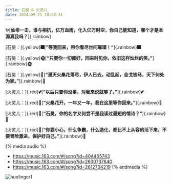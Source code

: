 ```yaml
---
title: 石昊 & 火灵儿
date: 2024-09-21 10:28:31
---
```


**:sparkles:**[**仙帝一击，谁与相抗，亿万血雨，化入亿万时空，你自己能知道，哪个才是本源真我吗？**]{.rainbow}



[石昊：]{.yellow}**:fireworks:**[**”等我回来，带你看尽世间璀璨！“**]{.rainbow}**:fireworks:**



[石昊：]{.yellow}**:sun_with_face:**[**“只要你一切都好，回来时见你，依旧这样灿烂的笑。”**]{.rainbow}**:sun_with_face:**



[石昊：]{.yellow}**:house_with_garden:**[**“漫天火桑花落尽，伊人已去。动乱起，金戈铁马，天下何处为家。”**]{.rainbow}**:house_with_garden:**



[火灵儿：]{.red}**:two_hearts:**[**“以后只要你没事，对我来说就够了。”**]{.rainbow}**:two_hearts:**



[火灵儿：]{.red}**:maple_leaf:**[**“火桑花开，一年又一年，我在这里等你回来。”**]{.rainbow}**:maple_leaf:**



[火灵儿：]{.red}**:love_letter:**[**“石昊，你的名字又何尝不是我读过最短的情诗？”**]{.rainbow}**:love_letter:**



[火灵儿：]{.red}**:revolving_hearts:**[**“你要小心，什么争霸，什么造化，都比不上从容的活下来，不要冒险激进，保护好自己。”**]{.rainbow}**:revolving_hearts:**




{% media audio %}
- https://music.163.com/#/song?id=404465743
- https://music.163.com/#/song?id=2630737640
- https://music.163.com/#/song?id=2612704219
{% endmedia %}



![huolinger1](https://images.weserv.nl/?url=https://cdn.jsdelivr.net/gh/slx-world/blog-images@master/huolinger1.jpg)





